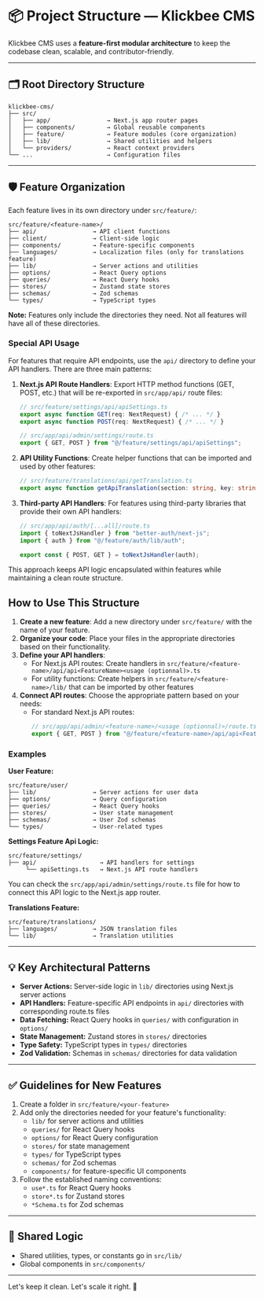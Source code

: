 # 📦 Project Structure — Klickbee CMS

Klickbee CMS uses a **feature-first modular architecture** to keep the codebase clean, scalable, and contributor-friendly.

---

## 🗂️ Root Directory Structure

```
klickbee-cms/
├── src/
│   ├── app/                → Next.js app router pages
│   ├── components/         → Global reusable components
│   ├── feature/            → Feature modules (core organization)
│   ├── lib/                → Shared utilities and helpers
│   └── providers/          → React context providers
└── ...                     → Configuration files
```

---

## 🛡️ Feature Organization

Each feature lives in its own directory under `src/feature/`:

```
src/feature/<feature-name>/
├── api/                → API client functions
├── client/             → Client-side logic
├── components/         → Feature-specific components
├── languages/          → Localization files (only for translations feature)
├── lib/                → Server actions and utilities
├── options/            → React Query options
├── queries/            → React Query hooks
├── stores/             → Zustand state stores
├── schemas/            → Zod schemas
└── types/              → TypeScript types
```

**Note:** Features only include the directories they need. Not all features will have all of these directories.

### Special API Usage

For features that require API endpoints, use the `api/` directory to define your API handlers. There are three main patterns:

1. **Next.js API Route Handlers**: Export HTTP method functions (GET, POST, etc.) that will be re-exported in `src/app/api/` route files:
   ```typescript
   // src/feature/settings/api/apiSettings.ts
   export async function GET(req: NextRequest) { /* ... */ }
   export async function POST(req: NextRequest) { /* ... */ }
   
   // src/app/api/admin/settings/route.ts
   export { GET, POST } from "@/feature/settings/api/apiSettings";
   ```

2. **API Utility Functions**: Create helper functions that can be imported and used by other features:
   ```typescript
   // src/feature/translations/api/getTranslation.ts
   export async function getApiTranslation(section: string, key: string): Promise<string> { /* ... */ }
   ```

3. **Third-party API Handlers**: For features using third-party libraries that provide their own API handlers:
   ```typescript
   // src/app/api/auth/[...all]/route.ts
   import { toNextJsHandler } from "better-auth/next-js";
   import { auth } from "@/feature/auth/lib/auth";
   
   export const { POST, GET } = toNextJsHandler(auth);
   ```

This approach keeps API logic encapsulated within features while maintaining a clean route structure.

## How to Use This Structure
1. **Create a new feature**: Add a new directory under `src/feature/` with the name of your feature.
2. **Organize your code**: Place your files in the appropriate directories based on their functionality.
3. **Define your API handlers**: 
   - For Next.js API routes: Create handlers in `src/feature/<feature-name>/api/api<FeatureName><usage (optionnal)>.ts`
   - For utility functions: Create helpers in `src/feature/<feature-name>/lib/` that can be imported by other features
4. **Connect API routes**: Choose the appropriate pattern based on your needs:
   - For standard Next.js API routes:
     ```typescript
     // src/app/api/admin/<feature-name>/<usage (optionnal)>/route.ts
     export { GET, POST } from "@/feature/<feature-name>/api/api<FeatureName><usage (optionnal)>";
     ```

### Examples

**User Feature:**
```
src/feature/user/
├── lib/                → Server actions for user data
├── options/            → Query configuration
├── queries/            → React Query hooks
├── stores/             → User state management
├── schemas/            → User Zod schemas
└── types/              → User-related types
```

**Settings Feature Api Logic:**
```
src/feature/settings/
├── api/                  → API handlers for settings
     └── apiSettings.ts   → Next.js API route handlers
```
You can check the `src/app/api/admin/settings/route.ts` file for how to connect this API logic to the Next.js app router.

**Translations Feature:**
```
src/feature/translations/
├── languages/          → JSON translation files
└── lib/                → Translation utilities
```

---

## 💡 Key Architectural Patterns

* **Server Actions:** Server-side logic in `lib/` directories using Next.js server actions
* **API Handlers:** Feature-specific API endpoints in `api/` directories with corresponding route.ts files
* **Data Fetching:** React Query hooks in `queries/` with configuration in `options/`
* **State Management:** Zustand stores in `stores/` directories
* **Type Safety:** TypeScript types in `types/` directories
* **Zod Validation:** Schemas in `schemas/` directories for data validation

---

## ✅ Guidelines for New Features

1. Create a folder in `src/feature/<your-feature>`
2. Add only the directories needed for your feature's functionality:
   - `lib/` for server actions and utilities
   - `queries/` for React Query hooks
   - `options/` for React Query configuration
   - `stores/` for state management
   - `types/` for TypeScript types
   - `schemas/` for Zod schemas
   - `components/` for feature-specific UI components
3. Follow the established naming conventions:
   - `use*.ts` for React Query hooks
   - `store*.ts` for Zustand stores
   - `*Schema.ts` for Zod schemas

---

## 🧬 Shared Logic

* Shared utilities, types, or constants go in `src/lib/`
* Global components in `src/components/`

---

Let's keep it clean. Let's scale it right. 🚀

